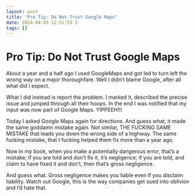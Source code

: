 ```yaml
---
layout: post
title: "Pro Tip: Do Not Trust Google Maps"
date: 2014-04-05 12:51:53 Z
tags: []
---
```

# Pro Tip: Do Not Trust Google Maps

About a year and a half ago I used GoogleMaps and got led to turn left the wrong way on a major thoroughfare. Well I didn’t blame Google, after all what did I expect.

What I did instead is report the problem. I marked it, described the precise issue and jumped through all their hoops. In the end I was notified that my input was now part of Google Maps. YIPPEEH!!!

Today I asked Google Maps again for directions. And guess what, it made the same goddamn mistake again. Not similar, THE FUCKING SAME MISTAKE that leads you down the wrong side of a highway. The same fucking mistake, that I fucking helped them fix more than a year ago.

Now in my book, when you make a potentially dangerous error, that’s a mistake; if you are told and don’t fix it, it’s negligence; if you are told, and claim to have fixed it and don’t, then that’s gross negligence.

And guess what. Gross negligence makes you liable even if you disclaim liability. Watch out Google, this is the way companies get sued into oblivion and I’d hate that.
